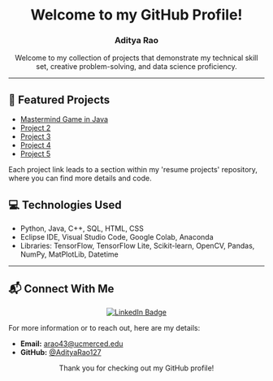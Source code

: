 <div align="center">

# Welcome to my GitHub Profile!
### Aditya Rao

Welcome to my collection of projects that demonstrate my technical skill set, creative problem-solving, and data science proficiency.

</div>

---

## 📂 Featured Projects
- [Mastermind Game in Java](https://github.com/AdityaRao127/resume-projects#Mastermind%20Game)
- [Project 2](https://github.com/AdityaRao127/resume-projects#project-2)
- [Project 3](https://github.com/AdityaRao127/resume-projects#project-3)
- [Project 4](https://github.com/AdityaRao127/resume-projects#project-4)
- [Project 5](https://github.com/AdityaRao127/resume-projects#project-5)

Each project link leads to a section within my 'resume projects' repository, where you can find more details and code.

## 💻 Technologies Used
- Python, Java, C++, SQL, HTML, CSS
- Eclipse IDE, Visual Studio Code, Google Colab, Anaconda
- Libraries: TensorFlow, TensorFlow Lite, Scikit-learn, OpenCV, Pandas, NumPy, MatPlotLib, Datetime

---

## 📬 Connect With Me

<div align="center">

[![LinkedIn Badge](https://img.shields.io/badge/-LinkedIn-blue?style=flat-square&logo=LinkedIn&logoColor=white)](https://www.linkedin.com/in/aditya-kr-rao/)
</div>

For more information or to reach out, here are my details:

- **Email:** arao43@ucmerced.edu
- **GitHub:** [@AdityaRao127](https://github.com/AdityaRao127)

<div align="center">
  
Thank you for checking out my GitHub profile!

</div>
